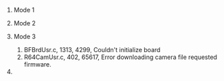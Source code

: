 1. Mode 1
1. Mode 2
1. Mode 3
   1. BFBrdUsr.c, 1313, 4299, Couldn't initialize board
   1. R64CamUsr.c, 402, 65617, Error downloading camera file requested firmware.
   
1. 
